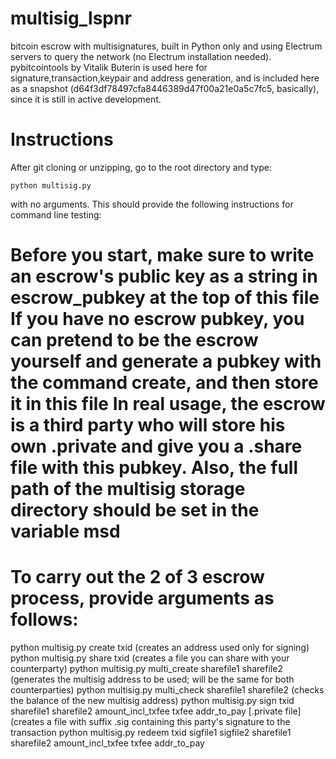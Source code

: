 multisig_lspnr
==============

bitcoin escrow with multisignatures, built in Python only and using Electrum servers
to query the network (no Electrum installation needed).
pybitcointools by Vitalik Buterin is used here for signature,transaction,keypair and 
address generation, and is included here as a snapshot 
(d64f3df78497cfa8446389d47f00a21e0a5c7fc5, basically), since it is still in active development.

Instructions
===============
After git cloning or unzipping, go to the root directory and type:

    python multisig.py
    
with no arguments. This should provide the following instructions for command line testing:

Before you start, make sure to write an escrow's public key as a string in escrow_pubkey at the top of this file
If you have no escrow pubkey, you can pretend to be the escrow yourself and generate a pubkey with the command create, and then store it in this file
In real usage, the escrow is a third party who will store his own .private and give you a .share file with this pubkey.
Also, the full path of the multisig storage directory should be set in the variable msd
====================================================================
To carry out the 2 of 3 escrow process, provide arguments as follows:
====================================================================
python multisig.py create txid (creates an address used only for signing)
python multisig.py share txid (creates a file you can share with your counterparty)
python multisig.py multi_create sharefile1 sharefile2 (generates the multisig address to be used; will be the same for both counterparties)
python multisig.py multi_check sharefile1 sharefile2 (checks the balance of the new multisig address)
python multisig.py sign txid sharefile1 sharefile2 amount_incl_txfee txfee addr_to_pay [.private file] (creates a file with suffix .sig containing this party's signature to the transaction
python multisig.py redeem txid sigfile1 sigfile2 sharefile1 sharefile2 amount_incl_txfee txfee addr_to_pay

